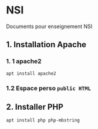 # NSI
Documents pour enseignement NSI

## 1. Installation Apache
### 1. 1 apache2
 `apt install apache2`
 ### 1.2 Espace perso `public HTML`
 
 ## 2. Installer PHP
 `apt install php php-mbstring`
